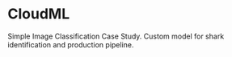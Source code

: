# CloudML
Simple Image Classification Case Study. Custom model for shark identification and production pipeline.
